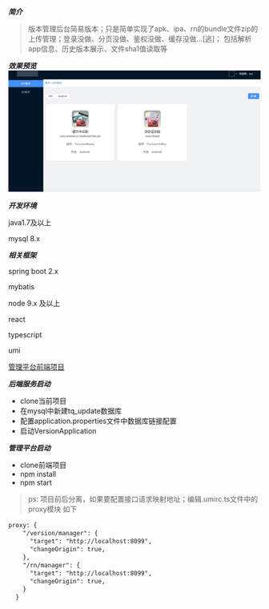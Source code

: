 ***简介***

> 版本管理后台简易版本；只是简单实现了apk、ipa、rn的bundle文件zip的上传管理；登录没做、分页没做、鉴权没做、缓存没做…[逃]；
包括解析app信息、历史版本展示、文件sha1值读取等

***效果预览***
![效果1](./img/1571303745729.jpg)

***开发环境***

java1.7及以上

mysql 8.x

***相关框架***

spring boot 2.x

mybatis

node 9.x 及以上

react 

typescript

umi

[管理平台前端项目](https://github.com/lhlhlh111000/app-manager)

***后端服务启动***

* clone当前项目
* 在mysql中新建tq_update数据库
* 配置application.properties文件中数据库链接配置
* 启动VersionApplication

***管理平台启动***

* clone前端项目
* npm install 
* npm start

> ps: 项目前后分离，如果要配置接口请求映射地址；编辑.umirc.ts文件中的proxy模块
如下
```$xslt
proxy: {
    "/version/manager": {
      "target": "http://localhost:8099",
      "changeOrigin": true,
    },
    "/rn/manager": {
      "target": "http://localhost:8099",
      "changeOrigin": true,
    }
  }
```